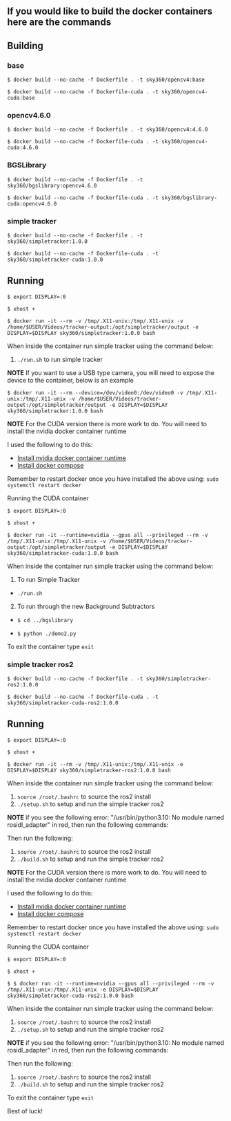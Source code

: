## If you would like to build the docker containers here are the commands

## Building

### base

`$ docker build --no-cache -f Dockerfile . -t sky360/opencv4:base`

`$ docker build --no-cache -f Dockerfile-cuda . -t sky360/opencv4-cuda:base`

### opencv4.6.0

`$ docker build --no-cache -f Dockerfile . -t sky360/opencv4:4.6.0`

`$ docker build --no-cache -f Dockerfile-cuda . -t sky360/opencv4-cuda:4.6.0`

### BGSLibrary

`$ docker build --no-cache -f Dockerfile . -t sky360/bgslibrary:opencv4.6.0`

`$ docker build --no-cache -f Dockerfile-cuda . -t sky360/bgslibrary-cuda:opencv4.6.0`

### simple tracker

`$ docker build --no-cache -f Dockerfile . -t sky360/simpletracker:1.0.0`

`$ docker build --no-cache -f Dockerfile-cuda . -t sky360/simpletracker-cuda:1.0.0`

## Running

`$ export DISPLAY=:0`

`$ xhost +`

`$ docker run -it --rm -v /tmp/.X11-unix:/tmp/.X11-unix -v /home/$USER/Videos/tracker-output:/opt/simpletracker/output -e DISPLAY=$DISPLAY sky360/simpletracker:1.0.0 bash`

When inside the container run simple tracker using the command below:

1. `./run.sh` to run simple tracker

**NOTE** If you want to use a USB type camera, you will need to expose the device to the container, below is an example

`$ docker run -it --rm --device=/dev/video0:/dev/video0 -v /tmp/.X11-unix:/tmp/.X11-unix -v /home/$USER/Videos/tracker-output:/opt/simpletracker/output -e DISPLAY=$DISPLAY sky360/simpletracker:1.0.0 bash`

**NOTE** For the CUDA version there is more work to do. You will need to install the nvidia docker container runtime

I used the following to do this:

* [Install nvidia docker container runtime](https://medium.com/ava-information/enabling-gpus-with-nvidia-docker-container-runtime-b4619d9173f5)
* [Install docker compose](https://www.digitalocean.com/community/tutorials/how-to-install-and-use-docker-compose-on-ubuntu-22-04)

Remember to restart docker once you have installed the above using: `sudo systemctl restart docker`

Running the CUDA container

`$ export DISPLAY=:0`

`$ xhost +`

`$ docker run -it --runtime=nvidia --gpus all --privileged --rm -v /tmp/.X11-unix:/tmp/.X11-unix -v /home/$USER/Videos/tracker-output:/opt/simpletracker/output -e DISPLAY=$DISPLAY sky360/simpletracker-cuda:1.0.0 bash`

When inside the container run simple tracker using the command below:

1. To run Simple Tracker

* `./run.sh`

2. To run through the new Background Subtractors

* `$ cd ../bgslibrary`

* `$ python ./demo2.py`


To exit the container type `exit`


### simple tracker ros2

`$ docker build --no-cache -f Dockerfile . -t sky360/simpletracker-ros2:1.0.0`

`$ docker build --no-cache -f Dockerfile-cuda . -t sky360/simpletracker-cuda-ros2:1.0.0`

## Running

`$ export DISPLAY=:0`

`$ xhost +`

`$ docker run -it --rm -v /tmp/.X11-unix:/tmp/.X11-unix -e DISPLAY=$DISPLAY sky360/simpletracker-ros2:1.0.0 bash`

When inside the container run simple tracker using the command below:

1. `source /root/.bashrc` to source the ros2 install
2. `./setup.sh` to setup and run the simple tracker ros2

**NOTE** if you see the following error: "/usr/bin/python3.10: No module named rosidl_adapter" in red, then run the following commands: 

Then run the following:

1. `source /root/.bashrc` to source the ros2 install
2. `./build.sh` to setup and run the simple tracker ros2

**NOTE** For the CUDA version there is more work to do. You will need to install the nvidia docker container runtime

I used the following to do this:

* [Install nvidia docker container runtime](https://medium.com/ava-information/enabling-gpus-with-nvidia-docker-container-runtime-b4619d9173f5)
* [Install docker compose](https://www.digitalocean.com/community/tutorials/how-to-install-and-use-docker-compose-on-ubuntu-22-04)

Remember to restart docker once you have installed the above using: `sudo systemctl restart docker`

Running the CUDA container

`$ export DISPLAY=:0`

`$ xhost +`

`$ $ docker run -it --runtime=nvidia --gpus all --privileged --rm -v /tmp/.X11-unix:/tmp/.X11-unix -e DISPLAY=$DISPLAY sky360/simpletracker-cuda-ros2:1.0.0 bash`

When inside the container run simple tracker using the command below:

1. `source /root/.bashrc` to source the ros2 install
2. `./setup.sh` to setup and run the simple tracker ros2

**NOTE** if you see the following error: "/usr/bin/python3.10: No module named rosidl_adapter" in red, then run the following commands: 

Then run the following:

1. `source /root/.bashrc` to source the ros2 install
2. `./build.sh` to setup and run the simple tracker ros2

To exit the container type `exit`

Best of luck!